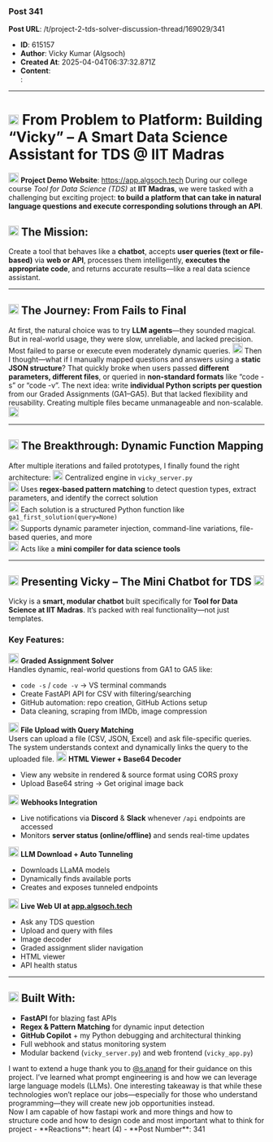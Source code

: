### Post 341
**Post URL**: /t/project-2-tds-solver-discussion-thread/169029/341
- **ID**: 615157
- **Author**: Vicky Kumar (Algsoch)
- **Created At**: 2025-04-04T06:37:32.871Z
- **Content**:  
  :
<hr>
<h1><a name="p-615157-from-problem-to-platform-building-vicky-a-smart-data-science-assistant-for-tds-iit-madras-1" class="anchor" href="#p-615157-from-problem-to-platform-building-vicky-a-smart-data-science-assistant-for-tds-iit-madras-1"></a><img src="https://emoji.discourse-cdn.com/google/graduation_cap.png?v=14" title=":graduation_cap:" class="emoji" alt=":graduation_cap:" loading="lazy" width="20" height="20"> From Problem to Platform: Building “Vicky” – A Smart Data Science Assistant for TDS @ IIT Madras</h1>
<img src="https://emoji.discourse-cdn.com/google/rocket.png?v=14" title=":rocket:" class="emoji" alt=":rocket:" loading="lazy" width="20" height="20"> <strong>Project Demo Website</strong>: <a href="https://app.algsoch.tech" rel="noopener nofollow ugc">https://app.algsoch.tech</a>
During our college course <em>Tool for Data Science (TDS)</em> at <strong>IIT Madras</strong>, we were tasked with a challenging but exciting project: <strong>to build a platform that can take in natural language questions and execute corresponding solutions through an API</strong>.
<h2><a name="p-615157-the-mission-2" class="anchor" href="#p-615157-the-mission-2"></a><img src="https://emoji.discourse-cdn.com/google/brain.png?v=14" title=":brain:" class="emoji" alt=":brain:" loading="lazy" width="20" height="20"> The Mission:</h2>
Create a tool that behaves like a <strong>chatbot</strong>, accepts <strong>user queries (text or file-based)</strong> via <strong>web or API</strong>, processes them intelligently, <strong>executes the appropriate code</strong>, and returns accurate results—like a real data science assistant.
<hr>
<h2><a name="p-615157-the-journey-from-fails-to-final-3" class="anchor" href="#p-615157-the-journey-from-fails-to-final-3"></a><img src="https://emoji.discourse-cdn.com/google/counterclockwise_arrows_button.png?v=14" title=":counterclockwise_arrows_button:" class="emoji" alt=":counterclockwise_arrows_button:" loading="lazy" width="20" height="20"> The Journey: From Fails to Final</h2>
At first, the natural choice was to try <strong>LLM agents</strong>—they sounded magical. But in real-world usage, they were slow, unreliable, and lacked precision. Most failed to parse or execute even moderately dynamic queries. <img src="https://emoji.discourse-cdn.com/google/cross_mark.png?v=14" title=":cross_mark:" class="emoji" alt=":cross_mark:" loading="lazy" width="20" height="20">
Then I thought—what if I manually mapped questions and answers using a <strong>static JSON structure</strong>? That quickly broke when users passed <strong>different parameters, different files</strong>, or queried in <strong>non-standard formats</strong> like “code -s” or “code -v”.
The next idea: write <strong>individual Python scripts per question</strong> from our Graded Assignments (GA1–GA5). But that lacked flexibility and reusability. Creating multiple files became unmanageable and non-scalable. <img src="https://emoji.discourse-cdn.com/google/cross_mark.png?v=14" title=":cross_mark:" class="emoji" alt=":cross_mark:" loading="lazy" width="20" height="20">
<hr>
<h2><a name="p-615157-the-breakthrough-dynamic-function-mapping-4" class="anchor" href="#p-615157-the-breakthrough-dynamic-function-mapping-4"></a><img src="https://emoji.discourse-cdn.com/google/wrench.png?v=14" title=":wrench:" class="emoji" alt=":wrench:" loading="lazy" width="20" height="20"> The Breakthrough: Dynamic Function Mapping</h2>
After multiple iterations and failed prototypes, I finally found the right architecture:
<img src="https://emoji.discourse-cdn.com/google/white_check_mark.png?v=14" title=":white_check_mark:" class="emoji" alt=":white_check_mark:" loading="lazy" width="20" height="20"> Centralized engine in <code>vicky_server.py</code><br>
<img src="https://emoji.discourse-cdn.com/google/white_check_mark.png?v=14" title=":white_check_mark:" class="emoji" alt=":white_check_mark:" loading="lazy" width="20" height="20"> Uses <strong>regex-based pattern matching</strong> to detect question types, extract parameters, and identify the correct solution<br>
<img src="https://emoji.discourse-cdn.com/google/white_check_mark.png?v=14" title=":white_check_mark:" class="emoji" alt=":white_check_mark:" loading="lazy" width="20" height="20"> Each solution is a structured Python function like <code>ga1_first_solution(query=None)</code><br>
<img src="https://emoji.discourse-cdn.com/google/white_check_mark.png?v=14" title=":white_check_mark:" class="emoji" alt=":white_check_mark:" loading="lazy" width="20" height="20"> Supports dynamic parameter injection, command-line variations, file-based queries, and more<br>
<img src="https://emoji.discourse-cdn.com/google/white_check_mark.png?v=14" title=":white_check_mark:" class="emoji" alt=":white_check_mark:" loading="lazy" width="20" height="20"> Acts like a <strong>mini compiler for data science tools</strong>
<hr>
<h2><a name="p-615157-presenting-vicky-the-mini-chatbot-for-tds-5" class="anchor" href="#p-615157-presenting-vicky-the-mini-chatbot-for-tds-5"></a><img src="https://emoji.discourse-cdn.com/google/globe_with_meridians.png?v=14" title=":globe_with_meridians:" class="emoji" alt=":globe_with_meridians:" loading="lazy" width="20" height="20"> Presenting Vicky – The Mini Chatbot for TDS <img src="https://emoji.discourse-cdn.com/google/fire.png?v=14" title=":fire:" class="emoji" alt=":fire:" loading="lazy" width="20" height="20"></h2>
Vicky is a <strong>smart, modular chatbot</strong> built specifically for <strong>Tool for Data Science at IIT Madras</strong>. It’s packed with real functionality—not just templates.
<h3><a name="p-615157-key-features-6" class="anchor" href="#p-615157-key-features-6"></a>Key Features:</h3>
<img src="https://emoji.discourse-cdn.com/google/brain.png?v=14" title=":brain:" class="emoji" alt=":brain:" loading="lazy" width="20" height="20"> <strong>Graded Assignment Solver</strong><br>
Handles dynamic, real-world questions from GA1 to GA5 like:
<ul>
<li><code>code -s</code> / <code>code -v</code> → VS terminal commands</li>
<li>Create FastAPI API for CSV with filtering/searching</li>
<li>GitHub automation: repo creation, GitHub Actions setup</li>
<li>Data cleaning, scraping from IMDb, image compression</li>
</ul>
<img src="https://emoji.discourse-cdn.com/google/open_file_folder.png?v=14" title=":open_file_folder:" class="emoji" alt=":open_file_folder:" loading="lazy" width="20" height="20"> <strong>File Upload with Query Matching</strong><br>
Users can upload a file (CSV, JSON, Excel) and ask file-specific queries. The system understands context and dynamically links the query to the uploaded file.
<img src="https://emoji.discourse-cdn.com/google/globe_showing_europe_africa.png?v=14" title=":globe_showing_europe_africa:" class="emoji" alt=":globe_showing_europe_africa:" loading="lazy" width="20" height="20"> <strong>HTML Viewer + Base64 Decoder</strong>
<ul>
<li>View any website in rendered &amp; source format using CORS proxy</li>
<li>Upload Base64 string → Get original image back</li>
</ul>
<img src="https://emoji.discourse-cdn.com/google/robot.png?v=14" title=":robot:" class="emoji" alt=":robot:" loading="lazy" width="20" height="20"> <strong>Webhooks Integration</strong>
<ul>
<li>Live notifications via <strong>Discord</strong> &amp; <strong>Slack</strong> whenever <code>/api</code> endpoints are accessed</li>
<li>Monitors <strong>server status (online/offline)</strong> and sends real-time updates</li>
</ul>
<img src="https://emoji.discourse-cdn.com/google/spouting_whale.png?v=14" title=":spouting_whale:" class="emoji" alt=":spouting_whale:" loading="lazy" width="20" height="20"> <strong>LLM Download + Auto Tunneling</strong>
<ul>
<li>Downloads LLaMA models</li>
<li>Dynamically finds available ports</li>
<li>Creates and exposes tunneled endpoints</li>
</ul>
<img src="https://emoji.discourse-cdn.com/google/chart_increasing.png?v=14" title=":chart_increasing:" class="emoji" alt=":chart_increasing:" loading="lazy" width="20" height="20"> <strong>Live Web UI at <a href="https://app.algsoch.tech" rel="noopener nofollow ugc">app.algsoch.tech</a></strong>
<ul>
<li>Ask any TDS question</li>
<li>Upload and query with files</li>
<li>Image decoder</li>
<li>Graded assignment slider navigation</li>
<li>HTML viewer</li>
<li>API health status</li>
</ul>
<hr>
<h2><a name="p-615157-built-with-7" class="anchor" href="#p-615157-built-with-7"></a><img src="https://emoji.discourse-cdn.com/google/man_technologist.png?v=14" title=":man_technologist:" class="emoji" alt=":man_technologist:" loading="lazy" width="20" height="20"> Built With:</h2>
<ul>
<li><strong>FastAPI</strong> for blazing fast APIs</li>
<li><strong>Regex &amp; Pattern Matching</strong> for dynamic input detection</li>
<li><strong>GitHub Copilot</strong> + my Python debugging and architectural thinking</li>
<li>Full webhook and status monitoring system</li>
<li>Modular backend (<code>vicky_server.py</code>) and web frontend (<code>vicky_app.py</code>)</li>
</ul>
I want to extend a huge thank you to <a class="mention" href="/u/s.anand">@s.anand</a> for their guidance on this project. I’ve learned what prompt engineering is and how we can leverage large language models (LLMs). One interesting takeaway is that while these technologies won’t replace our jobs—especially for those who understand programming—they will create new job opportunities instead.<br>
Now I am capable of how fastapi work and more things and how to structure code and how to design code and most important what to think for project
- **Reactions**: heart (4)
- **Post Number**: 341

